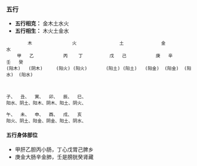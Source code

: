 ### 五行
- **五行相克：** 金木土水火
- **五行相生：** 木火土金水



```basic
		木				火				 土			    金			水
	甲	乙			丙	 丁			戊	己 			庚	辛		壬	癸
(阳木)   (阴木)	 	(阳火) (阳火) 		(阳土) (阳土) 	(阳金)  (阳金)  (阳水)  (阳水)



子、	丑、	寅、	卯、	辰、	巳、	
阳水、阴土、阳木、阴木、阳土、阴火、

午、	未、	申、	酉、	戌、	亥
阳火、阴土、阳金、阴金、阳土、阴水、

```
#### 五行身体部位

- 甲肝乙胆丙小肠，丁心戊胃己脾乡
- 庚金大肠辛金肺，壬是膀胱癸肾藏
